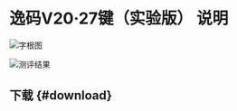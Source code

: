 <script setup>
const urls = [
    [["v20-27/yima-v20-27-data.7z", "全码表、字根映射表.7z"]],
];
</script>
# 逸码V20·27键（实验版） 说明

![字根图](/v20-27/kbd.png)

![测评结果](/v20-27/evaluation.png)

## 下载 {#download}
<Download :urls />